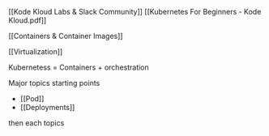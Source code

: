 [[Kode Kloud Labs & Slack Community]]
[[Kubernetes For Beginners - Kode Kloud.pdf]]

[[Containers & Container Images]]

[[Virtualization]]


Kubernetess = Containers + orchestration


Major topics starting points

- [[Pod]]
- [[Deployments]]


then each topics